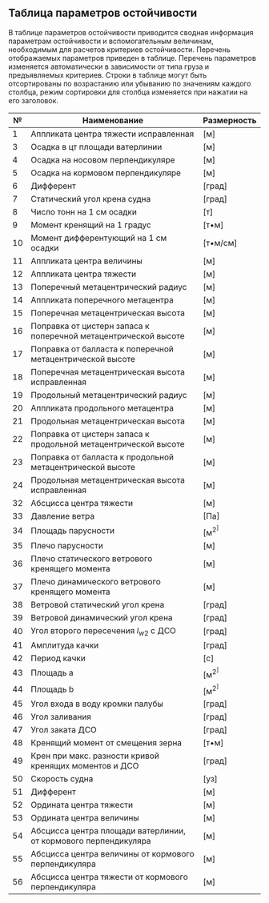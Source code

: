 ## Таблица параметров остойчивости
В таблице параметров остойчивости приводится сводная информация параметрам остойчивости и вспомогательным величинам, необходимым для расчетов критериев остойчивости. Перечень отображаемых параметров  приведен в таблице. Перечень параметров изменяется автоматически в зависимости от типа груза и предъявляемых критериев. Строки в таблице могут быть отсортированы по возрастанию или убыванию по значениям каждого столбца, режим сортировки для столбца изменяется при нажатии на его заголовок.

| №   | Наименование                                                    | Размерность    |
| --- | --------------------------------------------------------------- | -------------- |
| 1   | Аппликата центра тяжести исправленная                           | [м]            |
| 3   | Осадка в цт площади ватерлинии                                  | [м]            |
| 4   | Осадка на носовом перпендикуляре                                | [м]            |
| 5   | Осадка на кормовом перпендикуляре                               | [м]            |
| 6   | Дифферент                                                       | [град]         |
| 7   | Статический угол крена судна                                    | [град]         |
| 8   | Число тонн на 1 см осадки                                       | [т]            |
| 9   | Момент кренящий на 1 градус                                     | [т•м]          |
| 10  | Момент дифферентующий на 1 см осадки                            | [т•м/см]       |
| 11  | Аппликата центра величины                                       | [м]            |
| 12  | Аппликата центра тяжести                                        | [м]            |
| 13  | Поперечный метацентрический радиус                              | [м]            |
| 14  | Аппликата поперечного метацентра                                | [м]            |
| 15  | Поперечная метацентрическая высота                              | [м]            |
| 16  | Поправка от цистерн запаса к поперечной метацентрической высоте | [м]            |
| 17  | Поправка от балласта к поперечной метацентрической высоте       | [м]            |
| 18  | Поперечная метацентрическая высота исправленная                 | [м]            |
| 19  | Продольный метацентрический радиус                              | [м]            |
| 20  | Аппликата продольного метацентра                                | [м]            |
| 21  | Продольная метацентрическая высота                              | [м]            |
| 22  | Поправка от цистерн запаса к продольной метацентрической высоте | [м]            |
| 23  | Поправка от балласта к продольной метацентрической высоте       | [м]            |
| 24  | Продольная метацентрическая высота исправленная                 | [м]            |
| 32  | Абсцисса центра тяжести                                         | [м]            |
| 33  | Давление ветра                                                  | [Па]           |
| 34  | Площадь парусности                                              | [м<sup>2<sup>] |
| 35  | Плечо парусности                                                | [м]            |
| 36  | Плечо статического ветрового кренящего момента                  | [м]            |
| 37  | Плечо динамического ветрового кренящего момента                 | [м]            |
| 38  | Ветровой статический угол крена                                 | [град]         |
| 39  | Ветровой динамический угол крена                                | [град]         |
| 40  | Угол второго пересечения $l_{w2}$ с ДСО                         | [град]         |
| 41  | Амплитуда качки                                                 | [град]         |
| 42  | Период качки                                                    | [с]            |
| 43  | Площадь a                                                       | [м<sup>2<sup>] |
| 44  | Площадь b                                                       | [м<sup>2<sup>] |
| 45  | Угол входа в воду кромки палубы                                 | [град]         |
| 46  | Угол заливания                                                  | [град]         |
| 47  | Угол заката ДСО                                                 | [град]         |
| 48  | Кренящий момент от смещения зерна                               | [т•м]          |
| 49  | Крен при макс. разности кривой кренящих моментов и ДСО          | [град]         |
| 50  | Скорость судна                                                  | [уз]           |
| 51  | Дифферент                                                       | [м]            |
| 52  | Ордината центра тяжести                                         | [м]            |
| 53  | Ордината центра величины                                        | [м]            |
| 54  | Абсцисса центра площади ватерлинии, от кормового перпендикуляра | [м]            |
| 55  | Абсцисса центра величины от кормового перпендикуляра            | [м]            |
| 56  | Абсцисса центра тяжести от кормового перпендикуляра             | [м]            |